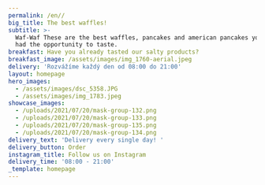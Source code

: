```yaml
---
permalink: /en//
big_title: The best waffles!
subtitle: >-
  Waf-Waf These are the best waffles, pancakes and american pancakes you have
  had the opportunity to taste.
breakfast: Have you already tasted our salty products?
breakfast_image: /assets/images/img_1760-aerial.jpeg
delivery: 'Rozvážíme každý den od 08:00 do 21:00'
layout: homepage
hero_images:
  - /assets/images/dsc_5358.JPG
  - /assets/images/img_1783.jpeg
showcase_images:
  - /uploads/2021/07/20/mask-group-132.png
  - /uploads/2021/07/20/mask-group-133.png
  - /uploads/2021/07/20/mask-group-135.png
  - /uploads/2021/07/20/mask-group-134.png
delivery_text: 'Delivery every single day! '
delivery_button: Order
instagram_title: Follow us on Instagram
delivery_time: '08:00 - 21:00'
_template: homepage
---
```



